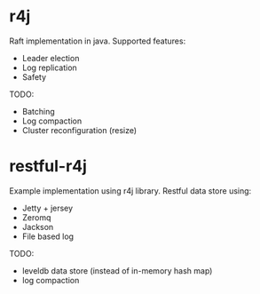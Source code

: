 r4j
===

Raft implementation in java.
Supported features:
  * Leader election
  * Log replication
  * Safety
  
TODO:
  * Batching
  * Log compaction
  * Cluster reconfiguration (resize)
  

restful-r4j
===


Example implementation using r4j library.
Restful data store using:
  * Jetty + jersey
  * Zeromq
  * Jackson
  * File based log
  
TODO:
  * leveldb data store (instead of in-memory hash map)
  * log compaction

